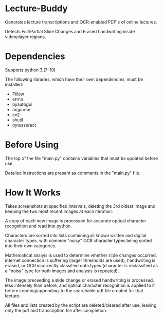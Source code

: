 Lecture-Buddy
=====================
Generates lecture transcriptions and OCR-enabled PDF's of online lectures. 

Detects Full/Partial Slide Changes and Erased handwriting inside videoplayer regions. 

Dependencies
============
Supports python 3.(7-10)

The following libraries, which have their own dependencies, must be installed:

* Pillow
* errno
* pyautogui 
* argparse 
* cv2 
* shutil 
* pytesseract

Before Using 
============
The top of the file "main.py" contains variables that must be updated before use.

Detailed instructions are present as comments in the "main.py" file. 

How It Works
============

Takes screenshots at specified intervals, deleting the 3rd oldest image and keeping the two most recent images at each iteration:

A copy of each new image is processed for accurate optical character recognition and read into python.

Characters are sorted into lists containing all known written and digital character types, with common "noisy" OCR character types being sorted into their own categories. 

Mathematical analyis is used to determine whether slide changes occurred, internet connection is suffering (larger thresholds are used), handwriting is erased, or OCR incorrectly classified data types (character is reclassified as a "noisy" type for both images and analysis is repeated).

The image preceeding a slide change or erased handwriting is processed, less intensely than before, and optical character recognition is applied to it before creating/appending-to the searchable pdf file created for that lecture. 

All files and lists created by the script are deleted/cleared after use, leaving only the pdf and transcription file after completion.
